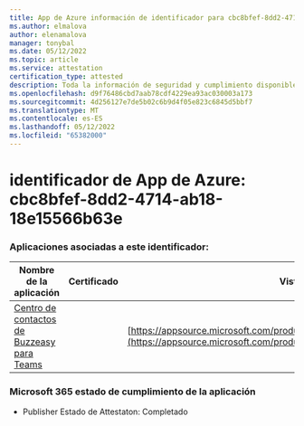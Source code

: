 ```yaml
---
title: App de Azure información de identificador para cbc8bfef-8dd2-4714-ab18-18e15566b63e
ms.author: elmalova
author: elenamalova
manager: tonybal
ms.date: 05/12/2022
ms.topic: article
ms.service: attestation
certification_type: attested
description: Toda la información de seguridad y cumplimiento disponible para cbc8bfef-8dd2-4714-ab18-18e15566b63e.
ms.openlocfilehash: d9f76486cbd7aab78cdf4229ea93ac030003a173
ms.sourcegitcommit: 4d256127e7de5b02c6b9d4f05e823c6845d5bbf7
ms.translationtype: MT
ms.contentlocale: es-ES
ms.lasthandoff: 05/12/2022
ms.locfileid: "65382000"
---
```

# <a name="azure-app-id-cbc8bfef-8dd2-4714-ab18-18e15566b63e"></a>identificador de App de Azure: cbc8bfef-8dd2-4714-ab18-18e15566b63e


### <a name="apps-associated-with-this-id"></a>Aplicaciones asociadas a este identificador:
| **Nombre de la aplicación** | **Certificado** | **Vista en AppSource** |
|--------------|---------------|-----------------------|
| [Centro de contactos de Buzzeasy para Teams](../forward/geomant.buzzeasy_teams_contact_center.md) |  | [https://appsource.microsoft.com/product/office/geomant.buzzeasy_teams_contact_center](https://appsource.microsoft.com/product/office/geomant.buzzeasy_teams_contact_center) |

### <a name="microsoft-365-app-compliance-status"></a>Microsoft 365 estado de cumplimiento de la aplicación
- Publisher Estado de Attestaton: Completado
